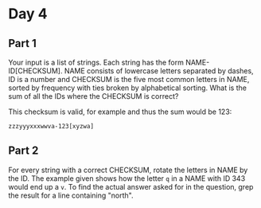 # Day 4

## Part 1

Your input is a list of strings. Each string has the form
NAME-ID[CHECKSUM]. NAME consists of lowercase letters separated by
dashes, ID is a number and CHECKSUM is the five most common letters in
NAME, sorted by frequency with ties broken by alphabetical sorting.
What is the sum of all the IDs where the CHECKSUM is correct?

This checksum is valid, for example and thus the sum would be 123:

```
zzzyyyxxxwwva-123[xyzwa]
```

## Part 2

For every string with a correct CHECKSUM, rotate the letters in NAME
by the ID. The example given shows how the letter `q` in a NAME with
ID 343 would end up a `v`. To find the actual answer asked for in the
question, grep the result for a line containing "north".

